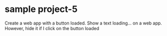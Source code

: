 # sample project-5


Create a web app with a button loaded. Show a text loading... on a web app. 
However, hide it if I click on the button loaded
